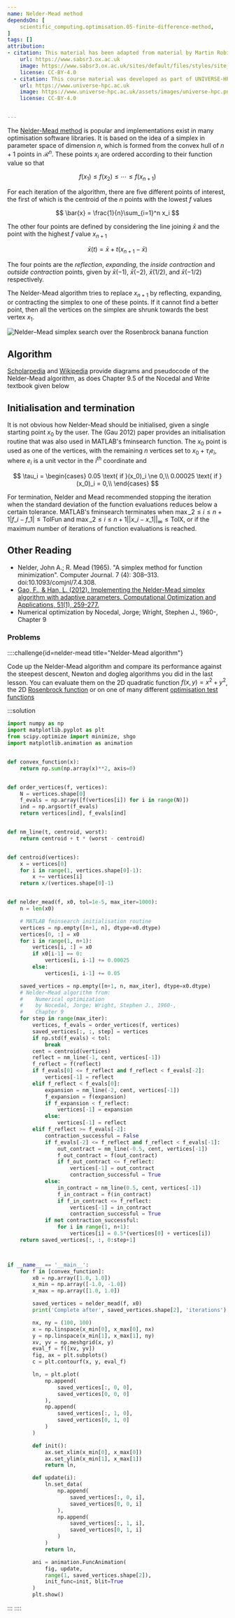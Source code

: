 ```yaml
---
name: Nelder-Mead method
dependsOn: [
    scientific_computing.optimisation.05-finite-difference-method,
]
tags: []
attribution: 
- citation: This material has been adapted from material by Martin Robinson from the "Scientific Computing" module of the SABS R³ Center for Doctoral Training.
    url: https://www.sabsr3.ox.ac.uk
    image: https://www.sabsr3.ox.ac.uk/sites/default/files/styles/site_logo/public/styles/site_logo/public/sabsr3/site-logo/sabs_r3_cdt_logo_v3_111x109.png
    license: CC-BY-4.0
  - citation: This course material was developed as part of UNIVERSE-HPC, which is funded through the SPF ExCALIBUR programme under grant number EP/W035731/1 
    url: https://www.universe-hpc.ac.uk
    image: https://www.universe-hpc.ac.uk/assets/images/universe-hpc.png
    license: CC-BY-4.0


---
```


The [Nelder-Mead method](https://en.wikipedia.org/wiki/Nelder%E2%80%93Mead_method) is 
popular and implementations exist in many optimisation software libraries. It is based 
on the idea of a simplex in parameter space of dimension $n$, which is formed from the 
convex hull of $n + 1$ points in $\mathcal{R}^n$. These points $x_i$ are ordered 
according to their function value so that

$$
f(x_1) \le f(x_2) \le \cdots \le f(x_{n+1})
$$

For each iteration of the algorithm, there are five different points of interest, the 
first of which is the centroid of the $n$ points with the lowest $f$ values

$$
\bar{x} = \frac{1}{n}\sum_{i=1}^n x_i
$$

The other four points are defined by considering the line joining $\bar{x}$ and the 
point with the highest $f$ value $x_{n+1}$

$$
\bar{x}(t) = \bar{x} + t(x_{n+1} - \bar{x})
$$

The four points are the *reflection*, *expanding*, the *inside contraction* and *outside 
contraction* points, given by $\bar{x}(-1)$, $\bar{x}(-2)$, $\bar{x}(1/2)$, and 
$\bar{x}(-1/2)$ respectively.

The Nelder-Mead algorithm tries to replace $x_{n+1}$ by reflecting, expanding, or 
contracting the simplex to one of these points. If it cannot find a better point, then 
all the vertices on the simplex are shrunk towards the best vertex $x_1$. 

![Nelder–Mead simplex search over the Rosenbrock banana 
function](images/Nelder-Mead_Rosenbrock.gif) 

## Algorithm

[Scholarpedia](http://www.scholarpedia.org/article/Nelder-Mead_algorithm) and 
[Wikipedia](https://en.wikipedia.org/wiki/Nelder%E2%80%93Mead_method) provide diagrams 
and pseudocode of the Nelder-Mead algorithm, as does Chapter 9.5 of the Nocedal and 
Write textbook given below

## Initialisation and termination

It is not obvious how Nelder-Mead should be initialised, given a single starting point 
$x_0$ by the user. The (Gau 2012) paper provides an initialisation routine that was also 
used in MATLAB's fminsearch function. The $x_0$ point is used as one of the vertices, 
with the remaining $n$ vertices set to $x_0 + \tau_i e_i$, where $e_i$ is a unit vector 
in the $i^{th}$ coordinate and 

$$
\tau_i = \begin{cases}
0.05 \text{ if }(x_0)_i \ne 0,\\
0.00025 \text{ if }(x_0)_i = 0,\\
\end{cases}
$$

For termination, Nelder and Mead recommended stopping the iteration when the standard 
deviation of the function evaluations reduces below a certain tolerance. MATLAB's 
fminsearch terminates when 
$\max\_{2 \le i \le n+1} |f\_i - f\_1| \le \text{TolFun}$ and $\max\_{2 \le i \le n+1} 
|| x\_i - x\_1 ||_\infty \le \text{TolX}$, or if the maximum number of iterations of 
function evaluations is reached.

## Other Reading

- Nelder, John A.; R. Mead (1965). "A simplex method for function minimization". 
  Computer Journal. 7 (4): 308–313. doi:10.1093/comjnl/7.4.308.
- [Gao, F., & Han, L. (2012). Implementing the Nelder-Mead simplex algorithm with 
  adaptive parameters. Computational Optimization and Applications, 51(1), 
  259-277.](http://www.webpages.uidaho.edu/~fuchang/res/ANMS.pdf)
- Numerical optimization by Nocedal, Jorge; Wright, Stephen J., 1960-, Chapter 9

### Problems

::::challenge{id=nelder-mead title="Nelder-Mead algorithm"}

Code up the Nelder-Mead algorithm and compare its performance against the steepest 
descent, Newton and dogleg algorithms you did in the last lesson. You can evaluate them 
on the 2D quadratic function $f(x, y) = x^2 + y^2$, the 2D [Rosenbrock
function](https://en.wikipedia.org/wiki/Rosenbrock_function) or on one of many different 
[optimisation test 
functions](https://en.wikipedia.org/wiki/Test_functions_for_optimization)

:::solution
```python
import numpy as np
import matplotlib.pyplot as plt
from scipy.optimize import minimize, shgo
import matplotlib.animation as animation


def convex_function(x):
    return np.sum(np.array(x)**2, axis=0)


def order_vertices(f, vertices):
    N = vertices.shape[0]
    f_evals = np.array([f(vertices[i]) for i in range(N)])
    ind = np.argsort(f_evals)
    return vertices[ind], f_evals[ind]


def nm_line(t, centroid, worst):
    return centroid + t * (worst - centroid)


def centroid(vertices):
    x = vertices[0]
    for i in range(1, vertices.shape[0]-1):
        x += vertices[i]
    return x/(vertices.shape[0]-1)


def nelder_mead(f, x0, tol=1e-5, max_iter=1000):
    n = len(x0)

    # MATLAB fminsearch initialisation routine
    vertices = np.empty([n+1, n], dtype=x0.dtype)
    vertices[0, :] = x0
    for i in range(1, n+1):
        vertices[i, :] = x0
        if x0[i-1] == 0:
            vertices[i, i-1] += 0.00025
        else:
            vertices[i, i-1] += 0.05

    saved_vertices = np.empty([n+1, n, max_iter], dtype=x0.dtype)
    # Nelder–Mead algorithm from:
    #    Numerical optimization
    #    by Nocedal, Jorge; Wright, Stephen J., 1960-,
    #    Chapter 9
    for step in range(max_iter):
        vertices, f_evals = order_vertices(f, vertices)
        saved_vertices[:, :, step] = vertices
        if np.std(f_evals) < tol:
            break
        cent = centroid(vertices)
        reflect = nm_line(-1, cent, vertices[-1])
        f_reflect = f(reflect)
        if f_evals[0] <= f_reflect and f_reflect < f_evals[-2]:
            vertices[-1] = reflect
        elif f_reflect < f_evals[0]:
            expansion = nm_line(-2, cent, vertices[-1])
            f_expansion = f(expansion)
            if f_expansion < f_reflect:
                vertices[-1] = expansion
            else:
                vertices[-1] = reflect
        elif f_reflect >= f_evals[-2]:
            contraction_successful = False
            if f_evals[-2] <= f_reflect and f_reflect < f_evals[-1]:
                out_contract = nm_line(-0.5, cent, vertices[-1])
                f_out_contract = f(out_contract)
                if f_out_contract <= f_reflect:
                    vertices[-1] = out_contract
                    contraction_successful = True
            else:
                in_contract = nm_line(0.5, cent, vertices[-1])
                f_in_contract = f(in_contract)
                if f_in_contract <= f_reflect:
                    vertices[-1] = in_contract
                    contraction_successful = True
            if not contraction_successful:
                for i in range(1, n+1):
                    vertices[i] = 0.5*(vertices[0] + vertices[i])
    return saved_vertices[:, :, 0:step+1]



if __name__ == '__main__':
    for f in [convex_function]:
        x0 = np.array([1.0, 1.0])
        x_min = np.array([-1.0, -1.0])
        x_max = np.array([1.0, 1.0])

        saved_vertices = nelder_mead(f, x0)
        print('Complete after', saved_vertices.shape[2], 'iterations')

        nx, ny = (100, 100)
        x = np.linspace(x_min[0], x_max[0], nx)
        y = np.linspace(x_min[1], x_max[1], ny)
        xv, yv = np.meshgrid(x, y)
        eval_f = f([xv, yv])
        fig, ax = plt.subplots()
        c = plt.contourf(x, y, eval_f)

        ln, = plt.plot(
            np.append(
                saved_vertices[:, 0, 0],
                saved_vertices[0, 0, 0]
            ),
            np.append(
                saved_vertices[:, 1, 0],
                saved_vertices[0, 1, 0]
            )
        )

        def init():
            ax.set_xlim(x_min[0], x_max[0])
            ax.set_ylim(x_min[1], x_max[1])
            return ln,

        def update(i):
            ln.set_data(
                np.append(
                    saved_vertices[:, 0, i],
                    saved_vertices[0, 0, i]
                ),
                np.append(
                    saved_vertices[:, 1, i],
                    saved_vertices[0, 1, i]
                )
            )
            return ln,

        ani = animation.FuncAnimation(
            fig, update,
            range(1, saved_vertices.shape[2]),
            init_func=init, blit=True
        )
        plt.show()
```
:::
::::
